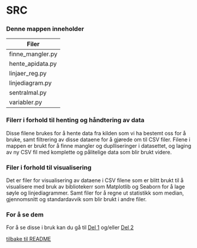 # SRC

### Denne mappen inneholder 

|Filer|
|-----|
|finne_mangler.py|
|hente_apidata.py|
|linjaer_reg.py|
|linjediagram.py|
|sentralmal.py|
|variabler.py|

### Filerr i forhold til henting og håndtering av data
Disse filene brukes for å hente data fra kilden som vi ha bestemt oss for å bruke, samt filtrering av disse dataene for å gjørede om til CSV filer. Filene i mappen er brukt for å finne mangler og duplliseringer i datasettet, og laging av ny CSV fil med komplette og pålitelige data som blir brukt videre.

### Filer i forhold til visualisering
Det er filer for visualisering av dataene i CSV filene som er blitt brukt til å visualisere med bruk av bibliotekerr som Matplotlib og Seaborn for å lage søyle og linjediagrammer. Samt filer for å regne ut statistikk som median, gjennomsnitt og standardavvik som blir brukt i andre filer.

### For å se dem 

For  å se disse i bruk kan du gå til [Del 1](../notebooks/del1.ipynb) og/eller [Del 2](../notebooks/del2.ipynb)

[tilbake til README](../README.md)

